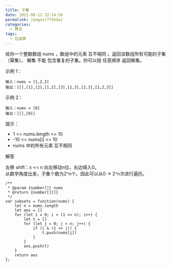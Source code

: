 ```yaml
---
title: 子集
date: 2021-08-12 22:14:58
permalink: /pages/7f454a/
categories:
  - 算法
tags:
  - 位运算
---
```


给你一个整数数组 nums ，数组中的元素 互不相同 。返回该数组所有可能的子集（幂集）。
解集 不能 包含重复的子集。你可以按 任意顺序 返回解集。

示例 1：

    输入：nums = [1,2,3]
    输出：[[],[1],[2],[1,2],[3],[1,3],[2,3],[1,2,3]]

示例 2：

    输入：nums = [0]
    输出：[[],[0]]

提示：

 - 1 <= nums.length <= 10
 - -10 <= nums[i] <= 10
 - nums 中的所有元素 互不相同

解答

左移 shift：x << n 向左移动n位，右边填入0。  
从数学角度出发，子集个数为2^n个。因此可以从0 -> 2^n次进行遍历。

    /**
     * @param {number[]} nums
     * @return {number[][]}
     */
    var subsets = function(nums) {
        let n = nums.length
        let ans = []
        for (let i = 0; i < (1 << n); i++) {
            let t = []
            for (let j = 0; j < n; j++) {
                if (i & (1 << j)) {
                    t.push(nums[j])
                }
            }
            ans.push(t)
        }
        return ans
    };
